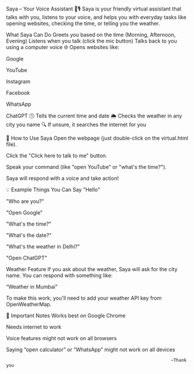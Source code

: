 Saya – Your Voice Assistant 🤖🎙️
Saya is your friendly virtual assistant that talks with you, listens to your voice, and helps you with everyday tasks like opening websites, checking the time, or telling you the weather.

 What Saya Can Do
Greets you based on the time (Morning, Afternoon, Evening)
Listens when you talk (click the mic button)
Talks back to you using a computer voice
🌐 Opens websites like:

Google

YouTube

Instagram

Facebook

WhatsApp

ChatGPT
🕓 Tells the current time and date
🌦️ Checks the weather in any city you name
🔍 If unsure, it searches the internet for you

🚀 How to Use Saya
Open the webpage (just double-click on the virtual.html file).

Click the "Click here to talk to me" button.

Speak your command (like "open YouTube" or "what's the time?").

Saya will respond with a voice and take action!

💡 Example Things You Can Say
"Hello"

"Who are you?"

"Open Google"

"What's the time?"

"What's the date?"

"What's the weather in Delhi?"

"Open ChatGPT"

Weather Feature
If you ask about the weather, Saya will ask for the city name. You can respond with something like:

“Weather in Mumbai”

To make this work, you'll need to add your weather API key from OpenWeatherMap.

📌 Important Notes
Works best on Google Chrome

Needs internet to work

Voice features might not work on all browsers

Saying “open calculator” or “WhatsApp” might not work on all devices    

                                                                   ~Thank you
